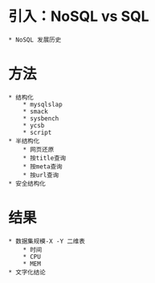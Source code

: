 # 引入：NoSQL vs SQL
	* NoSQL 发展历史
# 方法
	* 结构化
		* mysqlslap
		* smack
		* sysbench
		* ycsb
		* script
	* 半结构化
		* 网页还原
		* 按title查询
		* 按meta查询
		* 按url查询
	* 安全结构化
# 结果
	* 数据集规模-X -Y 二维表
		* 时间
		* CPU
		* MEM
	* 文字化结论